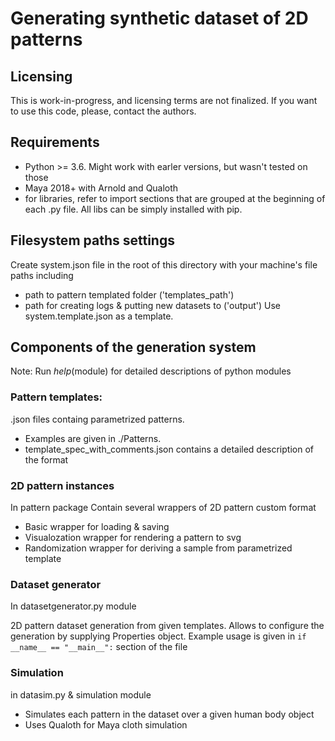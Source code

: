 # Generating synthetic dataset of 2D patterns

## Licensing 
This is work-in-progress, and licensing terms are not finalized. If you want to use this code, please, contact the authors. 

## Requirements
* Python >= 3.6. Might work with earler versions, but wasn't tested on those
* Maya 2018+ with Arnold and Qualoth
* for libraries, refer to import sections that are grouped at the beginning of each .py file. All libs can be simply installed with pip.

## Filesystem paths settings
Create system.json file in the root of this directory with your machine's file paths including
* path to pattern templated folder ('templates_path') 
* path for creating logs & putting new datasets to ('output')
Use system.template.json as a template. 

## Components of the generation system
Note: Run _help_(module) for detailed descriptions of python modules

### Pattern templates:
.json files containg parametrized patterns. 
* Examples are given in ./Patterns. 
* template_spec_with_comments.json contains a detailed description of the format

### 2D pattern instances  
In pattern package
Contain several wrappers of 2D pattern custom format
* Basic wrapper for loading & saving
* Visualozation wrapper for rendering a pattern to svg
* Randomization wrapper for deriving a sample from parametrized template

### Dataset generator
In datasetgenerator.py module

2D pattern dataset generation from given templates. Allows to configure the generation by supplying Properties object.
Example usage is given in 
``` if __name__ == "__main__": ```
section of the file

### Simulation
in datasim.py & simulation module

* Simulates each pattern in the dataset over a given human body object
* Uses Qualoth for Maya cloth simulation





